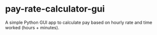 # pay-rate-calculator-gui
A simple Python GUI app to calculate pay based on hourly rate and time worked (hours + minutes).
